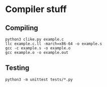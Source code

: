 # Compiler stuff

## Compiling

```
python3 clike.py example.c
llc example.c.ll -march=x86-64 -o example.s
gcc -c example.s -o example.o
gcc example.o -o example.out
```

## Testing
```
python3 -m unittest tests/*.py
```